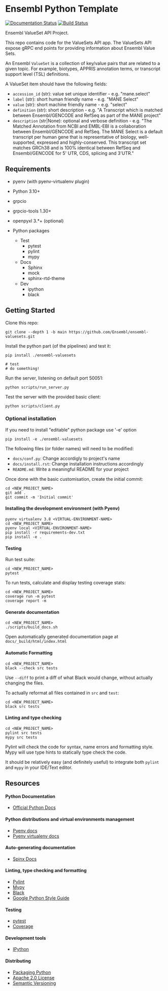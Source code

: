 # Ensembl Python Template

[![Documentation Status](https://readthedocs.org/projects/template-python/badge/?version=latest)](http://template-python.readthedocs.io/en/latest/?badge=latest) [![Build Status](https://travis-ci.com/Ensembl/template-python.svg?branch=main)](https://travis-ci.com/Ensembl/template-python)

Ensembl ValueSet API Project.

This repo contains code for the ValueSets API app.
The ValueSets API expose gRPC end points for providing information
about Ensembl Value Sets.

An Ensembl `ValueSet` is a collection of key/value pairs that are related to a given topic.
For example, biotypes, APPRIS annotation terms, or transcript support level (TSL) definitions.

A ValueSet item should have the following fields:
- `accession_id` (str): value set unique identifier - e.g. "mane.select"
- `label` (str): short human friendly name - e.g. "MANE Select"
- `value` (str): short machine friendly name - e.g. "select"
- `definition` (str): short description - e.g. "A Transcript which is matched between Ensembl/GENCODE and RefSeq as part of the MANE project"
- `description` (str|None): optional and verbose definition - e.g. "The Matched Annotation from NCBI and EMBL-EBI is a collaboration between Ensembl/GENCODE and RefSeq. The MANE Select is a default transcript per human gene that is representative of biology, well-supported, expressed and highly-conserved. This transcript set matches GRCh38 and is 100% identical between RefSeq and Ensembl/GENCODE for 5' UTR, CDS, splicing and 3'UTR."

## Requirements

- pyenv (with pyenv-virtualenv plugin)
- Python 3.10+
- grpcio 
- grpcio-tools 1.30+
- openpyxl 3.\*+ (optional)

- Python packages
  - Test
    - pytest
    - pylint
    - mypy
  - Docs
    - Sphinx
    - mock
    - sphinx-rtd-theme
  - Dev
    - ipython
    - black


## Getting Started

Clone this repo:
```
git clone --depth 1 -b main https://github.com/Ensembl/ensembl-valuesets.git
```
Install the python part (of the pipelines) and test it:
```
pip install ./ensembl-valuesets

# test
# do something!
```
Run the server, listening on default port 50051:
```
python scripts/run_server.py
```

Test the server with the provided basic client:
```
python scripts/client.py
```

### Optional installation
If you need to install "editable" python package use '-e' option
```
pip install -e ./ensembl-valuesets
```






The following files (or folder names) will need to be modified:
- `docs/conf.py`: Change accordigly to project's name
- `docs/install.rst`: Change installation instructions accordingly
- `README.md`: Write a meaningful README for your project

Once done with the basic customisation, create the initial commit:
```
cd <NEW_PROJECT_NAME>
git add .
git commit -m 'Initial commit'
```

#### Installing the development environment (with Pyenv)

```
pyenv virtualenv 3.8 <VIRTUAL-ENVIRONMENT-NAME>
cd <NEW_PROJECT_NAME>
pyenv local <VIRTUAL-ENVIRONMENT-NAME>
pip install -r requirements-dev.txt
pip install -e .
```

#### Testing

Run test suite:
```
cd <NEW_PROJECT_NAME>
pytest
```

To run tests, calculate and display testing coverage stats:
```
cd <NEW_PROJECT_NAME>
coverage run -m pytest
coverage report -m
```


#### Generate documentation
```
cd <NEW_PROJECT_NAME>
./scripts/build_docs.sh
```
Open automatically generated documentation page at `docs/_build/html/index.html`


#### Automatic Formatting
```
cd <NEW_PROJECT_NAME>
black --check src tests
```
Use `--diff` to print a diff of what Black would change, without actually changing the files.

To actually reformat all files contained in `src` and `test`:
```
cd <NEW_PROJECT_NAME>
black src tests
```

#### Linting and type checking
```
cd <NEW_PROJECT_NAME>
pylint src tests
mypy src tests
```
Pylint will check the code for syntax, name errors and formatting style.
Mypy will use type hints to statically type check the code.

It should be relatively easy (and definitely useful) to integrate both `pylint` and `mypy`
in your IDE/Text editor.


## Resources

#### Python Documentation
- [Official Python Docs](https://docs.python.org/3/)

#### Python distributions and virtual environments management
- [Pyenv docs](https://github.com/pyenv/pyenv#readme)
- [Pyenv virtualenv docs](https://github.com/pyenv/pyenv-virtualenv#readme)

#### Auto-generating documentation
- [Spinx Docs](https://www.sphinx-doc.org/en/master/index.html)

#### Linting, type checking and formatting
- [Pylint](https://www.pylint.org/)
- [Mypy](https://mypy.readthedocs.io/en/stable/)
- [Black](https://black.readthedocs.io/en/stable/)
- [Google Python Style Guide](https://google.github.io/styleguide/pyguide.html#38-comments-and-docstrings)

#### Testing
- [pytest](https://docs.pytest.org/en/6.2.x/)
- [Coverage](https://coverage.readthedocs.io/)

#### Development tools
- [IPython](https://ipython.org/)

#### Distributing
- [Packaging Python](https://packaging.python.org/tutorials/packaging-projects/)
- [Apache 2.0 License](https://www.apache.org/licenses/LICENSE-2.0#apply)
- [Semantic Versioning](https://semver.org/)

